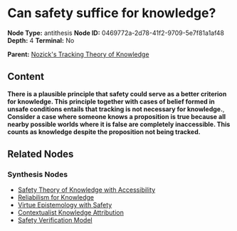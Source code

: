 # Can safety suffice for knowledge?

**Node Type:** antithesis
**Node ID:** 0469772a-2d78-41f2-9709-5e7f81a1af48
**Depth:** 4
**Terminal:** No

**Parent:** [Nozick's Tracking Theory of Knowledge](nozicks-tracking-theory-of-knowledge-synthesis-3007f7cd-24ed-438d-9179-3ff357b52d6d.md)

## Content

**There is a plausible principle that safety could serve as a better criterion for knowledge. This principle together with cases of belief formed in unsafe conditions entails that tracking is not necessary for knowledge.**, **Consider a case where someone knows a proposition is true because all nearby possible worlds where it is false are completely inaccessible. This counts as knowledge despite the proposition not being tracked.**

## Related Nodes

### Synthesis Nodes

- [Safety Theory of Knowledge with Accessibility](safety-theory-of-knowledge-with-accessibility-synthesis-50feba21-6708-410b-8de1-e6898306a005.md)
- [Reliabilism for Knowledge](reliabilism-for-knowledge-synthesis-f5f69fd2-8b60-48cf-97fa-a54e27cf3948.md)
- [Virtue Epistemology with Safety](virtue-epistemology-with-safety-synthesis-ccdb400a-df6f-4468-b321-a3701bf830df.md)
- [Contextualist Knowledge Attribution](contextualist-knowledge-attribution-synthesis-da634a64-97da-4226-a59c-3085fb37dfc2.md)
- [Safety Verification Model](safety-verification-model-synthesis-3462675f-0f7d-42e4-9164-406fcc211a00.md)
